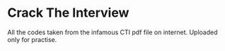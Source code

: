# Crack The Interview
All the codes taken from the infamous CTI pdf file on internet.
Uploaded only for practise.